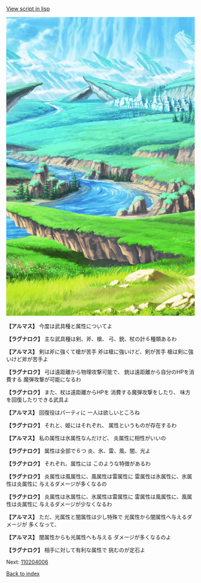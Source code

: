 [View script in lisp](../scripts/110204005.txt)

![plain.png](../images/backgrounds/plain.png)

**【アルマス】**
今度は武具種と属性についてよ

**【ラグナロク】**
主な武具種は剣、斧、槍、
弓、銃、杖の計６種類あるわ

**【アルマス】**
剣は斧に強くて槍が苦手
斧は槍に強いけど、剣が苦手
槍は剣に強いけど斧が苦手よ

**【ラグナロク】**
弓は遠距離から物理攻撃可能で、
銃は遠距離から自分のHPを消費する
魔弾攻撃が可能になるわ

**【ラグナロク】**
また、杖は遠距離からHPを
消費する魔弾攻撃をしたり、
味方を回復したりできる武具よ

**【アルマス】**
回復役はパーティに
一人は欲しいところね

**【ラグナロク】**
それと、姫にはそれぞれ、
属性というものが存在するわ

**【アルマス】**
私の属性は氷属性なんだけど、
炎属性に相性がいいの

**【ラグナロク】**
属性は全部で６つ
炎、氷、雷、風、闇、光よ

**【ラグナロク】**
それぞれ、属性には
このような特徴があるわ

**【ラグナロク】**
炎属性は風属性に、風属性は雷属性に
雷属性は氷属性に、氷属性は炎属性に
与えるダメージが多くなるの

**【ラグナロク】**
炎属性は氷属性に、氷属性は雷属性に
雷属性は風属性に、風属性は炎属性に
与えるダメージが少なくなるわ

**【アルマス】**
ただ、光属性と闇属性は少し特殊で
光属性から闇属性へ与えるダメージが
多くなって、

**【アルマス】**
闇属性からも光属性へも与える
ダメージが多くなるのよ

**【ラグナロク】**
相手に対して有利な属性で
挑むのが定石よ

Next: [110204006](110204006.md)

[Back to index](index.md)
